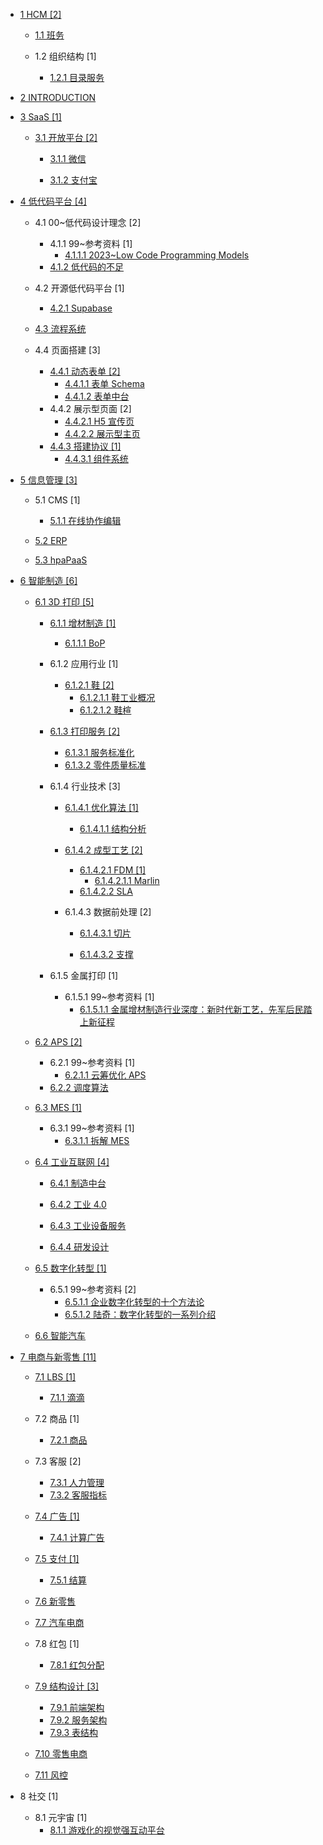   - [1 HCM [2]](/HCM/README.md)
    - [1.1 班务](/HCM/班务/README.md)
      
    - 1.2 组织结构 [1]
      - [1.2.1 目录服务](/HCM/组织结构/目录服务.md)
  - [2 INTRODUCTION](/INTRODUCTION.md)
  - [3 SaaS [1]](/SaaS/README.md)
    - [3.1 开放平台 [2]](/SaaS/开放平台/README.md)
      - [3.1.1 微信](/SaaS/开放平台/微信/README.md)
        
      - [3.1.2 支付宝](/SaaS/开放平台/支付宝/README.md)
        
  - [4 低代码平台 [4]](/低代码平台/README.md)
    - 4.1 00~低代码设计理念 [2]
      - 4.1.1 99~参考资料 [1]
        - [4.1.1.1 2023~Low Code Programming Models](/低代码平台/00~低代码设计理念/99~参考资料/2023~Low-Code%20Programming%20Models.md)
      - [4.1.2 低代码的不足](/低代码平台/00~低代码设计理念/低代码的不足.md)
    - 4.2 开源低代码平台 [1]
      - [4.2.1 Supabase](/低代码平台/开源低代码平台/Supabase/README.md)
        
    - [4.3 流程系统](/低代码平台/流程系统/README.md)
      
    - 4.4 页面搭建 [3]
      - [4.4.1 动态表单 [2]](/低代码平台/页面搭建/动态表单/README.md)
        - [4.4.1.1 表单 Schema](/低代码平台/页面搭建/动态表单/表单%20Schema.md)
        - [4.4.1.2 表单中台](/低代码平台/页面搭建/动态表单/表单中台.md)
      - 4.4.2 展示型页面 [2]
        - [4.4.2.1 H5 宣传页](/低代码平台/页面搭建/展示型页面/H5%20宣传页.md)
        - [4.4.2.2 展示型主页](/低代码平台/页面搭建/展示型页面/展示型主页.md)
      - [4.4.3 搭建协议 [1]](/低代码平台/页面搭建/搭建协议/README.md)
        - [4.4.3.1 组件系统](/低代码平台/页面搭建/搭建协议/组件系统.md)
  - [5 信息管理 [3]](/信息管理/README.md)
    - 5.1 CMS [1]
      - [5.1.1 在线协作编辑](/信息管理/CMS/在线协作编辑.md)
    - [5.2 ERP](/信息管理/ERP/README.md)
      
    - [5.3 hpaPaaS](/信息管理/hpaPaaS/README.md)
      
  - [6 智能制造 [6]](/智能制造/README.md)
    - [6.1 3D 打印 [5]](/智能制造/3D%20打印/README.md)
      - [6.1.1 增材制造 [1]](/智能制造/3D%20打印/增材制造/README.md)
        - [6.1.1.1 BoP](/智能制造/3D%20打印/增材制造/BoP.md)
      - 6.1.2 应用行业 [1]
        - [6.1.2.1 鞋 [2]](/智能制造/3D%20打印/应用行业/鞋/README.md)
          - [6.1.2.1.1 鞋工业概况](/智能制造/3D%20打印/应用行业/鞋/鞋工业概况.md)
          - [6.1.2.1.2 鞋楦](/智能制造/3D%20打印/应用行业/鞋/鞋楦.md)
      - [6.1.3 打印服务 [2]](/智能制造/3D%20打印/打印服务/README.md)
        - [6.1.3.1 服务标准化](/智能制造/3D%20打印/打印服务/服务标准化.md)
        - [6.1.3.2 零件质量标准](/智能制造/3D%20打印/打印服务/零件质量标准.md)
      - 6.1.4 行业技术 [3]
        - [6.1.4.1 优化算法 [1]](/智能制造/3D%20打印/行业技术/优化算法/README.md)
          - [6.1.4.1.1 结构分析](/智能制造/3D%20打印/行业技术/优化算法/结构分析.md)
        - [6.1.4.2 成型工艺 [2]](/智能制造/3D%20打印/行业技术/成型工艺/README.md)
          - [6.1.4.2.1 FDM [1]](/智能制造/3D%20打印/行业技术/成型工艺/FDM/README.md)
            - [6.1.4.2.1.1 Marlin](/智能制造/3D%20打印/行业技术/成型工艺/FDM/Marlin.md)
          - [6.1.4.2.2 SLA](/智能制造/3D%20打印/行业技术/成型工艺/SLA/README.md)
            
        - 6.1.4.3 数据前处理 [2]
          - [6.1.4.3.1 切片](/智能制造/3D%20打印/行业技术/数据前处理/切片/README.md)
            
          - [6.1.4.3.2 支撑](/智能制造/3D%20打印/行业技术/数据前处理/支撑/README.md)
            
      - 6.1.5 金属打印 [1]
        - 6.1.5.1 99~参考资料 [1]
          - [6.1.5.1.1 金属增材制造行业深度：新时代新工艺，先军后民踏上新征程](/智能制造/3D%20打印/金属打印/99~参考资料/2023-金属增材制造行业深度：新时代新工艺，先军后民踏上新征程.md)
    - [6.2 APS [2]](/智能制造/APS/README.md)
      - 6.2.1 99~参考资料 [1]
        - [6.2.1.1 云筹优化 APS](/智能制造/APS/99~参考资料/云筹优化%20APS.md)
      - [6.2.2 调度算法](/智能制造/APS/调度算法.md)
    - [6.3 MES [1]](/智能制造/MES/README.md)
      - 6.3.1 99~参考资料 [1]
        - [6.3.1.1 拆解 MES](/智能制造/MES/99~参考资料/2022-拆解%20MES.md)
    - [6.4 工业互联网 [4]](/智能制造/工业互联网/README.md)
      - [6.4.1 制造中台](/智能制造/工业互联网/制造中台/README.md)
        
      - [6.4.2 工业 4.0](/智能制造/工业互联网/工业%204.0/README.md)
        
      - [6.4.3 工业设备服务](/智能制造/工业互联网/工业设备服务/README.md)
        
      - [6.4.4 研发设计](/智能制造/工业互联网/研发设计/README.md)
        
    - [6.5 数字化转型 [1]](/智能制造/数字化转型/README.md)
      - 6.5.1 99~参考资料 [2]
        - [6.5.1.1 企业数字化转型的十个方法论](/智能制造/数字化转型/99~参考资料/2021-企业数字化转型的十个方法论.md)
        - [6.5.1.2 陆奇：数字化转型的一系列介绍](/智能制造/数字化转型/99~参考资料/陆奇：数字化转型的一系列介绍.md)
    - [6.6 智能汽车](/智能制造/智能汽车/README.md)
      
  - [7 电商与新零售 [11]](/电商与新零售/README.md)
    - [7.1 LBS [1]](/电商与新零售/LBS/README.md)
      - [7.1.1 滴滴](/电商与新零售/LBS/滴滴.md)
    - 7.2 商品 [1]
      - [7.2.1 商品](/电商与新零售/商品/商品.md)
    - 7.3 客服 [2]
      - [7.3.1 人力管理](/电商与新零售/客服/人力管理.md)
      - [7.3.2 客服指标](/电商与新零售/客服/客服指标.md)
    - [7.4 广告 [1]](/电商与新零售/广告/README.md)
      - [7.4.1 计算广告](/电商与新零售/广告/计算广告.md)
    - [7.5 支付 [1]](/电商与新零售/支付/README.md)
      - [7.5.1 结算](/电商与新零售/支付/结算/README.md)
        
    - [7.6 新零售](/电商与新零售/新零售/README.md)
      
    - [7.7 汽车电商](/电商与新零售/汽车电商/README.md)
      
    - 7.8 红包 [1]
      - [7.8.1 红包分配](/电商与新零售/红包/红包分配.md)
    - [7.9 结构设计 [3]](/电商与新零售/结构设计/README.md)
      - [7.9.1 前端架构](/电商与新零售/结构设计/前端架构.md)
      - [7.9.2 服务架构](/电商与新零售/结构设计/服务架构.md)
      - [7.9.3 表结构](/电商与新零售/结构设计/表结构.md)
    - [7.10 零售电商](/电商与新零售/零售电商/README.md)
      
    - [7.11 风控](/电商与新零售/风控/README.md)
      
  - 8 社交 [1]
    - 8.1 元宇宙 [1]
      - [8.1.1 游戏化的视觉强互动平台](/社交/元宇宙/游戏化的视觉强互动平台.md)